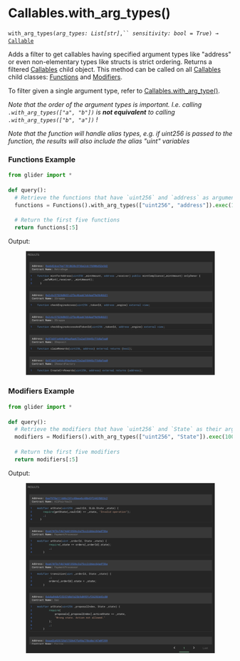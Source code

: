 # Callables.with\_arg\_types()

`with_arg_types(`_`arg_types: List[str]`_`,`` `_`sensitivity: bool = True`_`) →` [`Callable`](./)

Adds a filter to get callables having specified argument types like "address" or even non-elementary types like structs is strict ordering. Returns a filtered [Callables](./) child object. This method can be called on all [Callables](./) child classes: [Functions](functions/) and [Modifiers](modifiers/).

To filter given a single argument type, refer to [Callables.with\_arg\_type()](callables.with_arg_type.md).

_Note that the order of the argument types is important. I.e. calling `.with_arg_types(["a", "b"])` is **not equivalent** to calling `.with_arg_types(["b", "a"])` !_

_Note that the function will handle alias types, e.g. if uint256 is passed to the function, the results will also include the alias "uint" variables_

### Functions Example

```python
from glider import *

def query():
  # Retrieve the functions that have `uint256` and `address` as argument types
  functions = Functions().with_arg_types(["uint256", "address"]).exec(100)

  # Return the first five functions
  return functions[:5]
```

Output:

<figure><img src="../../.gitbook/assets/image (1).png" alt=""><figcaption></figcaption></figure>

### Modifiers Example

```python
from glider import *

def query():
  # Retrieve the modifiers that have `uint256` and `State` as their argument types
  modifiers = Modifiers().with_arg_types(["uint256", "State"]).exec(100)

  # Return the first five modifiers
  return modifiers[:5]
```

Output:

<figure><img src="../../.gitbook/assets/image (2).png" alt=""><figcaption></figcaption></figure>
